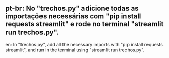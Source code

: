 pt-br: No "trechos.py" adicione todas as importações necessárias com "pip install requests streamlit" e rode no terminal "streamlit run trechos.py".
--
en: In "trechos.py", add all the necessary imports with "pip install requests streamlit", and run in the terminal using "streamlit run trechos.py".
